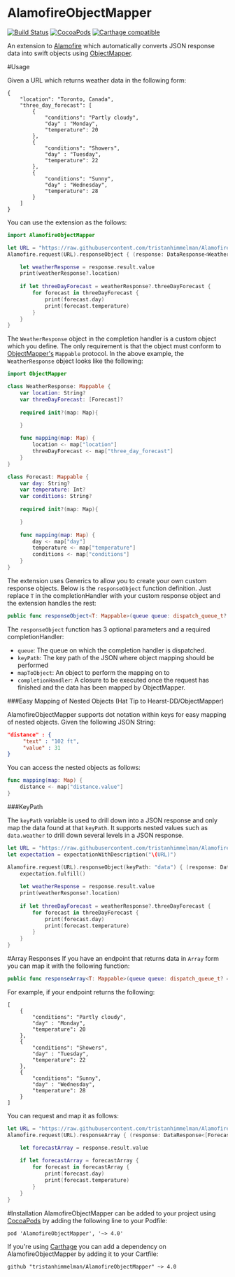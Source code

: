 AlamofireObjectMapper
============
[![Build Status](https://travis-ci.org/tristanhimmelman/AlamofireObjectMapper.svg?branch=master)](https://travis-ci.org/tristanhimmelman/AlamofireObjectMapper)
[![CocoaPods](https://img.shields.io/cocoapods/v/AlamofireObjectMapper.svg)](https://github.com/tristanhimmelman/AlamofireObjectMapper)
[![Carthage compatible](https://img.shields.io/badge/Carthage-compatible-4BC51D.svg?style=flat)](https://github.com/Carthage/Carthage)


An extension to [Alamofire](https://github.com/Alamofire/Alamofire) which automatically converts JSON response data into swift objects using [ObjectMapper](https://github.com/Hearst-DD/ObjectMapper/). 

#Usage

Given a URL which returns weather data in the following form:
```
{
    "location": "Toronto, Canada",    
    "three_day_forecast": [
        { 
            "conditions": "Partly cloudy",
            "day" : "Monday",
            "temperature": 20 
        },
        { 
            "conditions": "Showers",
            "day" : "Tuesday",
            "temperature": 22 
        },
        { 
            "conditions": "Sunny",
            "day" : "Wednesday",
            "temperature": 28 
        }
    ]
}
```

You can use the extension as the follows:
```swift
import AlamofireObjectMapper

let URL = "https://raw.githubusercontent.com/tristanhimmelman/AlamofireObjectMapper/d8bb95982be8a11a2308e779bb9a9707ebe42ede/sample_json"
Alamofire.request(URL).responseObject { (response: DataResponse<WeatherResponse>) in

    let weatherResponse = response.result.value
    print(weatherResponse?.location)
    
    if let threeDayForecast = weatherResponse?.threeDayForecast {
        for forecast in threeDayForecast {
            print(forecast.day)
            print(forecast.temperature)           
        }
    }
}
```

The `WeatherResponse` object in the completion handler is a custom object which you define. The only requirement is that the object must conform to [ObjectMapper's](https://github.com/Hearst-DD/ObjectMapper/) `Mappable` protocol. In the above example, the `WeatherResponse` object looks like the following:

```swift
import ObjectMapper

class WeatherResponse: Mappable {
    var location: String?
    var threeDayForecast: [Forecast]?
    
	required init?(map: Map){

	}
    
    func mapping(map: Map) {
        location <- map["location"]
        threeDayForecast <- map["three_day_forecast"]
    }
}

class Forecast: Mappable {
    var day: String?
    var temperature: Int?
    var conditions: String?
    
	required init?(map: Map){

	}
    
    func mapping(map: Map) {
        day <- map["day"]
        temperature <- map["temperature"]
        conditions <- map["conditions"]
    }
}
```

The extension uses Generics to allow you to create your own custom response objects. Below is the `responseObject` function definition. Just replace `T` in the completionHandler with your custom response object and the extension handles the rest: 
```swift
public func responseObject<T: Mappable>(queue queue: dispatch_queue_t? = nil, keyPath: String? = nil, mapToObject object: T? = nil, completionHandler: DataResponse<T> -> Void) -> Self
```
The `responseObject` function has 3 optional parameters and a required completionHandler:
- `queue`: The queue on which the completion handler is dispatched.
- `keyPath`: The key path of the JSON where object mapping should be performed
- `mapToObject`: An object to perform the mapping on to
- `completionHandler`: A closure to be executed once the request has finished and the data has been mapped by ObjectMapper.

###Easy Mapping of Nested Objects (Hat Tip to Hearst-DD/ObjectMapper)

AlamofireObjectMapper supports dot notation within keys for easy mapping of nested objects. Given the following JSON String:
```json
"distance" : {
     "text" : "102 ft",
     "value" : 31
}
```
You can access the nested objects as follows:
```swift
func mapping(map: Map) {
    distance <- map["distance.value"]
}
```

###KeyPath

The `keyPath` variable is used to drill down into a JSON response and only map the data found at that `keyPath`. It supports nested values such as `data.weather` to drill down several levels in a JSON response.
```swift
let URL = "https://raw.githubusercontent.com/tristanhimmelman/AlamofireObjectMapper/2ee8f34d21e8febfdefb2b3a403f18a43818d70a/sample_keypath_json"
let expectation = expectationWithDescription("\(URL)")

Alamofire.request(URL).responseObject(keyPath: "data") { (response: DataResponse<WeatherResponse>) in
    expectation.fulfill()
    
    let weatherResponse = response.result.value
    print(weatherResponse?.location)
    
    if let threeDayForecast = weatherResponse?.threeDayForecast {
        for forecast in threeDayForecast {
            print(forecast.day)
            print(forecast.temperature)           
        }
    }
}
```

#Array Responses
If you have an endpoint that returns data in `Array` form you can map it with the following function:
```swift
public func responseArray<T: Mappable>(queue queue: dispatch_queue_t? = nil, keyPath: String? = nil, completionHandler: DataResponse<[T]> -> Void) -> Self
```

For example, if your endpoint returns the following:
```
[
    { 
        "conditions": "Partly cloudy",
        "day" : "Monday",
        "temperature": 20 
    },
    { 
        "conditions": "Showers",
        "day" : "Tuesday",
        "temperature": 22 
    },
    { 
        "conditions": "Sunny",
        "day" : "Wednesday",
        "temperature": 28 
    }
]
```
You can request and map it as follows:
```swift
let URL = "https://raw.githubusercontent.com/tristanhimmelman/AlamofireObjectMapper/f583be1121dbc5e9b0381b3017718a70c31054f7/sample_array_json"
Alamofire.request(URL).responseArray { (response: DataResponse<[Forecast]>) in

    let forecastArray = response.result.value
    
    if let forecastArray = forecastArray {
        for forecast in forecastArray {
            print(forecast.day)
            print(forecast.temperature)           
        }
    }
}

```

#Installation
AlamofireObjectMapper can be added to your project using [CocoaPods](https://cocoapods.org/) by adding the following line to your Podfile:
```
pod 'AlamofireObjectMapper', '~> 4.0'
```

If you're using [Carthage](https://github.com/Carthage/Carthage) you can add a dependency on AlamofireObjectMapper by adding it to your Cartfile:
```
github "tristanhimmelman/AlamofireObjectMapper" ~> 4.0
```
